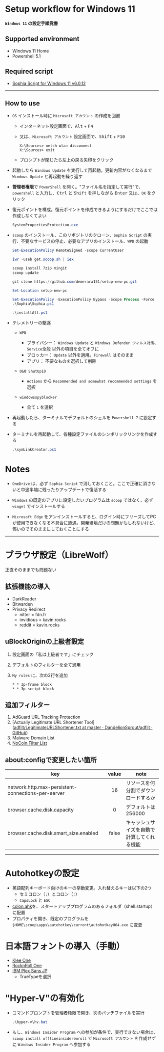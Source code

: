 # Setup workflow for Windows 11

**`Windows 11` の設定手順覚書**

## Supported environment

* Windows 11 Home
* Powershell 5.1

## Required script

* [Sophia Script for Windows 11 v6.0.12](https://github.com/farag2/Sophia-Script-for-Windows)

***

## How to use

* `OS` インストール時に `Microsoft アカウント` の作成を回避
  
  * インターネット設定画面で、<kbd>Alt</kbd> + <kbd>F4</kbd>
  
  * 又は、`Microsoft アカウント` 設定画面で、<kbd>Shift</kbd> + <kbd>F10</kbd>
    
    ```CMD
    X:\Sources> netsh wlan disconnect
    X:\Sources> exit
    ```
  
  * プロンプトが閉じたら左上の戻る矢印をクリック

* 起動したら `Windows Update` を実行して再起動。更新内容がなくなるまで `Windows Update` と再起動を繰り返す

* **管理者権限**で `PowerShell` を開く。"ファイル名を指定して実行"で、`powershell` と入力し、<kbd>Ctrl</kbd> と <kbd>Shift</kbd> を押しながら <kbd>Enter</kbd> 又は、`OK` をクリック

* 復元ポイントを構成。復元ポイントを作成できるようにするだけでここでは作成しなくてよい
  
  ```powershell
  SystemPropertiesProtection.exe
  ```

* `scoop` のインストール、このリポジトリのクローン、`Sophia Script` の実行、不要なサービスの停止、必要なアプリのインストール、`WPD` の起動
  
  ```powershell
  Set-ExecutionPolicy RemoteSigned -scope CurrentUser
  
  iwr -useb get.scoop.sh | iex
  
  scoop install 7zip mingit
  scoop update
  
  git clone https://github.com/demerara151/setup-new-pc.git
  
  Set-Location setup-new-pc
  
  Set-ExecutionPolicy -ExecutionPolicy Bypass -Scope Process -Force
  .\Sophia\Sophia.ps1
  
  .\installAll.ps1
  ```

* テレメトリーの駆逐
  
  * `WPD`
    
    * プライバシー： `Windows Update` と `Windows Defender ウィルス対策`、`Service`全般 以外の項目を全てオフに
    * ブロッカー： `Update` 以外を適用。`Firewall` はそのまま
    * アプリ： 不要なものを選択して削除
  
  * `O&O ShutUp10`
    
    * `Actions` から `Recommended and somewhat recommended settings` を選択
  
  * `windowsspyblocker`
    
    * 全て `1` を選択

* 再起動したら、ターミナルでデフォルトのシェルを `Powershell 7` に設定する

* ターミナルを再起動して、各種設定ファイルのシンボリックリンクを作成する
  
  ```powershell
  .\symLinkCreator.ps1
  ```

# Notes

* `OneDrive` は、必ず `Sophia Script` で消しておくこと。ここで正確に消さないと中途半端に残ったりアップデートで復活する

* `Windows` の既定のアプリに設定したいプログラムは `scoop` ではなく、必ず `winget` でインストールする

* `Microsoft Edge` をアンインストールすると、ログイン時にフリーズしてPCが使用できなくなる不具合に遭遇。開発環境だけの問題かもしれないけど、怖いのでそのままにしておくことにする

***

# ブラウザ設定（LibreWolf）

正直そのままでも問題ない

## 拡張機能の導入

* DarkReader
* Bitwarden
* Privacy Redirect
  * nitter = fdn.fr
  * invidious = kavin.rocks
  * reddit = kavin.rocks

## uBlockOriginの上級者設定

1. 設定画面の「私は上級者です」にチェック

2. デフォルトのフィルターを全て適用

3. `My rules` に、次の2行を追加
   
   ```
   * * 3p-frame block
   * * 3p-script block
   ```

## 追加フィルター

1. AdGuard URL Tracking Protection
2. [Actually Legitimate URL Shortener Tool]([adfilt/LegitimateURLShortener.txt at master · DandelionSprout/adfilt · GitHub](https://github.com/DandelionSprout/adfilt/blob/master/LegitimateURLShortener.txt))
3. Malware Domain List
4. [NoCoin Filter List](https://github.com/hoshsadiq/adblock-nocoin-list/)

## about:configで変更したい箇所

| key                                                | value | note                  |
| -------------------------------------------------- |:-----:| --------------------- |
| network.http.max-persistent-connections-per-server | 16    | リソースを何分割でダウンロードするか    |
| browser.cache.disk.capacity                        | 0     | デフォルトは256000          |
| browser.cache.disk.smart_size.enabled              | false | キャッシュサイズを自動で計算してくれる機能 |

***

# Autohotkeyの設定

* 英語配列キーボード向けのキーの挙動変更。入れ替えるキーは以下の2つ
  * セミコロン（`;`）とコロン（`:`）
  * `CapsLock` と `ESC`
* [colon.ahk](autohotkey/colon.ahk)を、スタートアッププログラムのあるフォルダ（shell:startup）に配置
* プロパティを開き、既定のプログラムを `$HOME\scoop\apps\autohotkey\current\autohotkeyU64.exe` に変更

# 日本語フォントの導入（手動）

* [Klee One](https://github.com/fontworks-fonts/Klee)
* [RocknRoll One](https://github.com/fontworks-fonts/RocknRoll)
* [IBM Plex Sans JP](https://github.com/IBM/plex/releases)
  * TrueTypeを選択

# "Hyper-V"の有効化

* コマンドプロンプトを管理者権限で開き、次のバッチファイルを実行
  
  ```Powershell
  .\hyper-v\hv.bat
  ```

* もし、`Windows Insider Program` への参加が条件で、実行できない場合は、`scoop install offlineinsiderenroll` で `Microsoft アカウント` を作成せずに `Windows Insider Program` へ参加する

